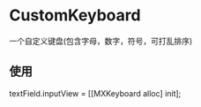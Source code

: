 # CustomKeyboard
一个自定义键盘(包含字母，数字，符号，可打乱排序)

## 使用

textField.inputView = [[MXKeyboard alloc] init];
